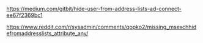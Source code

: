 https://medium.com/gitbit/hide-user-from-address-lists-ad-connect-ee67f2369bc1

https://www.reddit.com/r/sysadmin/comments/qopko2/missing_msexchhidefromaddresslists_attribute_any/
